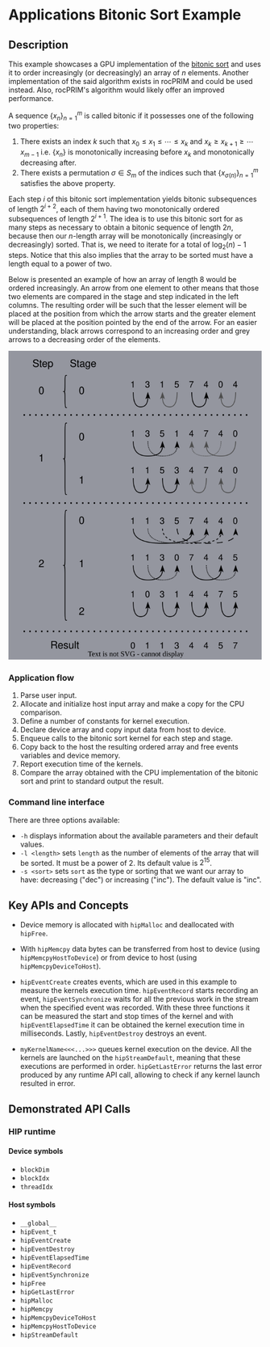 # Applications Bitonic Sort Example

## Description

This example showcases a GPU implementation of the [bitonic sort](https://en.wikipedia.org/wiki/Bitonic_sorter) and uses it to order increasingly (or decreasingly) an array of $n$ elements. Another implementation of the said algorithm exists in rocPRIM and could be used instead. Also, rocPRIM's algorithm would likely offer an improved performance.

A sequence $\{x_n\}_{n=1}^m$ is called bitonic if it possesses one of the following two properties:

1. There exists an index $k$ such that $x_0 \leq x_1 \leq \cdots \leq x_k$ and $x_k \geq x_{k+1} \geq \cdots x_{m-1}$ i.e. $\{x_n\}$ is monotonically increasing before $x_k$ and monotonically decreasing after.
2. There exists a permutation $\sigma \in S_m$ of the indices such that $\{x_{\sigma(n)}\}_{n=1}^m$ satisfies the above property.

Each step $i$ of this bitonic sort implementation yields bitonic subsequences of length $2^{i+2}$, each of them having two monotonically ordered subsequences of length $2^{i+1}$. The idea is to use this bitonic sort for as many steps as necessary to obtain a bitonic sequence of length $2n$, because then our $n$-length array will be monotonically (increasingly or decreasingly) sorted. That is, we need to iterate for a total of $\log_2(n) - 1$ steps. Notice that this also implies that the array to be sorted must have a length equal to a power of two.

Below is presented an example of how an array of length 8 would be ordered increasingly. An arrow from one element to other means that those two elements are compared in the stage and step indicated in the left columns. The resulting order will be such that the lesser element will be placed at the position from which the arrow starts and the greater element will be placed at the position pointed by the end of the arrow. For an easier understanding, black arrows correspond to an increasing order and grey arrows to a decreasing order of the elements.

![A visual representation of sorting an array.](bitonic_sort.svg)

### Application flow

1. Parse user input.
2. Allocate and initialize host input array and make a copy for the CPU comparison.
3. Define a number of constants for kernel execution.
4. Declare device array and copy input data from host to device.
5. Enqueue calls to the bitonic sort kernel for each step and stage.
6. Copy back to the host the resulting ordered array and free events variables and device memory.
7. Report execution time of the kernels.
8. Compare the array obtained with the CPU implementation of the bitonic sort and print to standard output the result.

### Command line interface

There are three options available:

- `-h` displays information about the available parameters and their default values.
- `-l <length>` sets `length` as the number of elements of the array that will be sorted. It must be a power of $2$. Its default value is $2^{15}$.
- `-s <sort>` sets `sort` as the type or sorting that we want our array to have: decreasing ("dec") or increasing ("inc"). The default value is "inc".

## Key APIs and Concepts

- Device memory is allocated with `hipMalloc` and deallocated with `hipFree`.

- With `hipMemcpy` data bytes can be transferred from host to device (using `hipMemcpyHostToDevice`) or from device to host (using `hipMemcpyDeviceToHost`).

- `hipEventCreate` creates events, which are used in this example to measure the kernels execution time. `hipEventRecord` starts recording an event, `hipEventSynchronize` waits for all the previous work in the stream when the specified event was recorded. With these three functions it can be measured the start and stop times of the kernel and with `hipEventElapsedTime` it can be obtained the kernel execution time in milliseconds. Lastly, `hipEventDestroy` destroys an event.

- `myKernelName<<<...>>>` queues kernel execution on the device. All the kernels are launched on the `hipStreamDefault`, meaning that these executions are performed in order. `hipGetLastError` returns the last error produced by any runtime API call, allowing to check if any kernel launch resulted in error.

## Demonstrated API Calls

### HIP runtime

#### Device symbols

- `blockDim`
- `blockIdx`
- `threadIdx`

#### Host symbols

- `__global__`
- `hipEvent_t`
- `hipEventCreate`
- `hipEventDestroy`
- `hipEventElapsedTime`
- `hipEventRecord`
- `hipEventSynchronize`
- `hipFree`
- `hipGetLastError`
- `hipMalloc`
- `hipMemcpy`
- `hipMemcpyDeviceToHost`
- `hipMemcpyHostToDevice`
- `hipStreamDefault`
